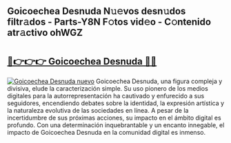 ## Goicoechea Desnuda N𝚞𝚎vos desn𝚞dos filtr𝚊dos - Parts-Y8N F𝚘tos vid𝚎o - C𝚘ntenido atr𝚊ctivo ohWGZ

# <h2><a href="http://mb756n.tromn.icu/?c=Goicoechea+Desnuda">🔗👉👉👉 Goicoechea Desnuda 🔗🔗</a></h2>

[![Goicoechea Desnuda nuevo](https://i.imgur.com/pEAQMta.gif)](http://mb756n.tromn.icu/?c=Goicoechea+Desnuda)
Goicoechea Desnuda, una figura compleja y divisiva, elude la caracterización simple. Su uso pionero de los medios digitales para la autorrepresentación ha cautivado y enfurecido a sus seguidores, encendiendo debates sobre la identidad, la expresión artística y la naturaleza evolutiva de las sociedades en línea. A pesar de la incertidumbre de sus próximas acciones, su impacto en el ámbito digital es profundo. Con una determinación inquebrantable y un encanto innegable, el impacto de Goicoechea Desnuda en la comunidad digital es inmenso.
